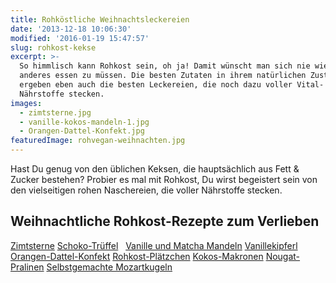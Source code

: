```yaml
---
title: Rohköstliche Weihnachtsleckereien
date: '2013-12-18 10:06:30'
modified: '2016-01-19 15:47:57'
slug: rohkost-kekse
excerpt: >-
  So himmlisch kann Rohkost sein, oh ja! Damit wünscht man sich nie wieder etwas
  anderes essen zu müssen. Die besten Zutaten in ihrem natürlichen Zustand
  ergeben eben auch die besten Leckereien, die noch dazu voller Vital- und
  Nährstoffe stecken.
images:
  - zimtsterne.jpg
  - vanille-kokos-mandeln-1.jpg
  - Orangen-Dattel-Konfekt.jpg
featuredImage: rohvegan-weihnachten.jpg
---
```


Hast Du genug von den üblichen Keksen, die hauptsächlich aus Fett & Zucker bestehen? Probier es mal mit Rohkost, Du wirst begeistert sein von den vielseitigen rohen Naschereien, die voller Nährstoffe stecken.

## Weihnachtliche Rohkost-Rezepte zum Verlieben

[<!-- Image removed (no copyright): zimtsterne-300x188.jpg -->](https://www.veganblatt.com/vanille-matcha-kokos-mandeln) [Zimtsterne](https://www.veganblatt.com/vanille-matcha-kokos-mandeln) [<!-- Image removed (no copyright): schoko-trüffel-300x187.jpeg -->](https://www.veganblatt.com/vanille-matcha-kokos-mandeln) [Schoko-Trüffel](https://www.veganblatt.com/vanille-matcha-kokos-mandeln)   [<!-- Image removed (no copyright): vanille-kokos-mandeln-1-300x199.jpg -->](https://www.veganblatt.com/vanille-matcha-kokos-mandeln) [Vanille und Matcha Mandeln](https://www.veganblatt.com/vanille-matcha-kokos-mandeln) [<!-- Image removed (no copyright): roh-vegane-vanillekipferl-300x188.jpg -->](https://www.veganblatt.com/roh-koestliche-vanillekipferl) [Vanillekipferl](https://www.veganblatt.com/roh-koestliche-vanillekipferl) [<!-- Image removed (no copyright): Orangen-Dattel-Konfekt-300x188.jpg -->](https://www.veganblatt.com/orangen-dattel-konfekt) [Orangen-Dattel-Konfekt](https://www.veganblatt.com/orangen-dattel-konfekt) [<!-- Image removed (no copyright): rohkost-plätzchen-640x4001-300x188.jpg -->](https://www.veganblatt.com/rohkost-plaetzchen) [Rohkost-Plätzchen](https://www.veganblatt.com/rohkost-plaetzchen) [<!-- Image removed (no copyright): kokos-makronen-640x4001-300x188.jpg -->](https://www.veganblatt.com/kokos-makronen) [Kokos-Makronen](https://www.veganblatt.com/kokos-makronen) [<!-- Image removed (no copyright): Nougat-Pralinen-640x4001-300x188.jpg -->](https://www.veganblatt.com/rohvegane-nougat-pralinen) [Nougat-Pralinen](https://www.veganblatt.com/rohvegane-nougat-pralinen) [<!-- Image removed (no copyright): roh-vegane-mozartkugeln-1-300x225.jpg -->](https://www.veganblatt.com/roh-vegane-mozart-kugeln) [Selbstgemachte Mozartkugeln](https://www.veganblatt.com/roh-vegane-mozart-kugeln)
